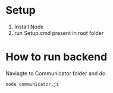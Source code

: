# Setup

1. Install Node 
2. run Setup.cmd present in root folder 

# How to run backend 

Naviagte to Communicator folder and do 
```
node communicator.js
```
